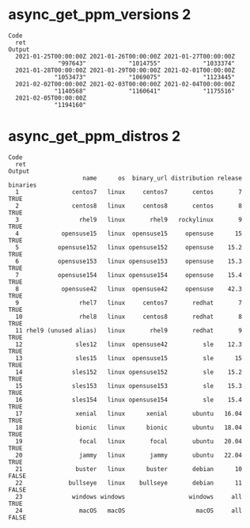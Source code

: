 # async_get_ppm_versions 2

    Code
      ret
    Output
      2021-01-25T00:00:00Z 2021-01-26T00:00:00Z 2021-01-27T00:00:00Z 
                  "997643"            "1014755"            "1033374" 
      2021-01-28T00:00:00Z 2021-01-29T00:00:00Z 2021-02-01T00:00:00Z 
                 "1053473"            "1069075"            "1123445" 
      2021-02-02T00:00:00Z 2021-02-03T00:00:00Z 2021-02-04T00:00:00Z 
                 "1140568"            "1160641"            "1175516" 
      2021-02-05T00:00:00Z 
                 "1194160" 

# async_get_ppm_distros 2

    Code
      ret
    Output
                         name      os  binary_url distribution release binaries
      1               centos7   linux     centos7       centos       7     TRUE
      2               centos8   linux     centos8       centos       8     TRUE
      3                 rhel9   linux       rhel9   rockylinux       9     TRUE
      4            opensuse15   linux  opensuse15     opensuse      15     TRUE
      5           opensuse152   linux opensuse152     opensuse    15.2     TRUE
      6           opensuse153   linux opensuse153     opensuse    15.3     TRUE
      7           opensuse154   linux opensuse154     opensuse    15.4     TRUE
      8            opensuse42   linux  opensuse42     opensuse    42.3     TRUE
      9                 rhel7   linux     centos7       redhat       7     TRUE
      10                rhel8   linux     centos8       redhat       8     TRUE
      11 rhel9 (unused alias)   linux       rhel9       redhat       9     TRUE
      12               sles12   linux  opensuse42          sle    12.3     TRUE
      13               sles15   linux  opensuse15          sle      15     TRUE
      14              sles152   linux opensuse152          sle    15.2     TRUE
      15              sles153   linux opensuse153          sle    15.3     TRUE
      16              sles154   linux opensuse154          sle    15.4     TRUE
      17               xenial   linux      xenial       ubuntu   16.04     TRUE
      18               bionic   linux      bionic       ubuntu   18.04     TRUE
      19                focal   linux       focal       ubuntu   20.04     TRUE
      20                jammy   linux       jammy       ubuntu   22.04     TRUE
      21               buster   linux      buster       debian      10    FALSE
      22             bullseye   linux    bullseye       debian      11    FALSE
      23              windows windows                  windows     all     TRUE
      24                macOS   macOS                    macOS     all    FALSE

